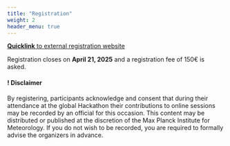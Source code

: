 ```yaml
---
title: "Registration"
weight: 2
header_menu: true
---
```



[**Quicklink** to external registration website](https://express.converia.de/frontend/index.php?sub=1790)

Registration closes on **April 21, 2025** and a registration fee of 150€ is asked.

#### ! Disclaimer

By registering, participants acknowledge and consent that during their attendance at the global Hackathon their contributions to online sessions may be recorded by an official for this occasion. This content may be distributed or published at the discretion of the Max Planck Institute for Meteorology. If you do not wish to be recorded, you are required to formally advise the organizers in advance.
